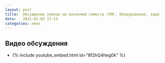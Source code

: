 ```yaml
---
layout: post
title:  Обсуждение планов на весенний семестр (ЭМГ, Оборудование, задачи, статьи и т.п.)
date:   2021-02-03 17:15
categories: news
---
```

## Видео обсуждения
* {% include youtube_embed.html id="8f2hQ4heg0k" %}

